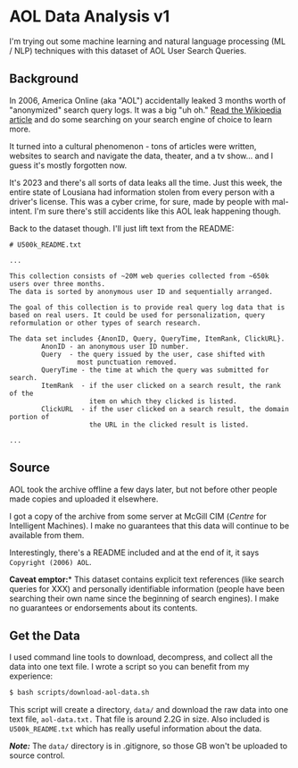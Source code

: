 # AOL Data Analysis v1

I'm trying out some machine learning and natural language processing (ML / NLP) techniques with this dataset of AOL User Search Queries.

<!-- ## Skip this section

I picked this source because the dataset is "frozen in time" and I guess I'm feeling nostalgic. It was the mid-aughts, and half the people using the internet were still connecting with dial-up. I personally didn't get a broadband connection at home until my second year of high school.

But I sure do remember using search engines. It was something I had learned about in elementary school, in the library. Originally, I was writing queries to search the new digital catalog (I could still search the card catalog though), and eventually some databases, and then the web itself. Something I still remember about that time was learning how to use "boolean operators" in my searches to optimize the results returned.

Search engines, yo. -->

## Background

In 2006, America Online (aka "AOL") accidentally leaked 3 months worth of "anonymized" search query logs. It was a big "uh oh." [Read the Wikipedia article](https://en.wikipedia.org/wiki/AOL_search_log_release) and do some searching on your search engine of choice to learn more.

It turned into a cultural phenomenon - tons of articles were written, websites to search and navigate the data, theater, and a tv show... and I guess it's mostly forgotten now.

It's 2023 and there's all sorts of data leaks all the time. Just this week, the entire state of Lousiana had information stolen from every person with a driver's license. This was a cyber crime, for sure, made by people with mal-intent. I'm sure there's still accidents like this AOL leak happening though.

Back to the dataset though. I'll just lift text from the README:

```
# U500k_README.txt

...

This collection consists of ~20M web queries collected from ~650k users over three months.
The data is sorted by anonymous user ID and sequentially arranged. 

The goal of this collection is to provide real query log data that is based on real users. It could be used for personalization, query reformulation or other types of search research. 

The data set includes {AnonID, Query, QueryTime, ItemRank, ClickURL}.
        AnonID - an anonymous user ID number.
        Query  - the query issued by the user, case shifted with
                 most punctuation removed.
        QueryTime - the time at which the query was submitted for search.
        ItemRank  - if the user clicked on a search result, the rank of the
                    item on which they clicked is listed. 
        ClickURL  - if the user clicked on a search result, the domain portion of 
                    the URL in the clicked result is listed.

...

```

## Source

AOL took the archive offline a few days later, but not before other people made copies and uploaded it elsewhere.

I got a copy of the archive from some server at McGill CIM (*Centre* for Intelligent Machines). I make no guarantees that this data will continue to be available from them.

Interestingly, there's a README included and at the end of it, it says `Copyright (2006) AOL`.

**Caveat emptor:*** This dataset contains explicit text references (like search queries for XXX) and personally identifiable information (people have been searching their own name since the beginning of search engines). I make no guarantees or endorsements about its contents.

## Get the Data

I used command line tools to download, decompress, and collect all the data into one text file. I wrote a script so you can benefit from my experience:

```bash
$ bash scripts/download-aol-data.sh
```

This script will create a directory, `data/` and download the raw data into one text file, `aol-data.txt.` That file is around 2.2G in size. Also included is `U500k_README.txt` which has really useful information about the data.

***Note:*** The `data/` directory is in .gitignore, so those GB won't be uploaded to source control.
